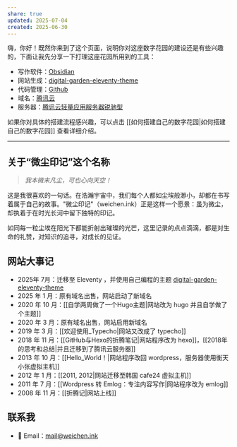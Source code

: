```yaml
---
share: true
updated: 2025-07-04
created: 2025-06-30
---
```

嗨，你好！既然你来到了这个页面，说明你对这座数字花园的建设还是有些兴趣的，下面让我先分享一下打理这座花园所用到的工具：

- 写作软件：[Obsidian](https://obsidian.md/)
- 网站生成：[digital-garden-eleventy-theme](https://github.com/weichen-ink/digital-garden-eleventy-theme)
- 代码管理：[Github](https://github.com/)
- 域名：[腾讯云](https://curl.qcloud.com/VGHtimyB)
- 服务器：[腾讯云轻量应用服务器锐驰型](https://curl.qcloud.com/VGHtimyB)

如果你对具体的搭建流程感兴趣，可以点击 [[如何搭建自己的数字花园|如何搭建自己的数字花园]] 查看详细介绍。

---
## 关于“微尘印记”这个名称

> _我本微末凡尘，可也心向天空！_

这是我很喜欢的一句话。在浩瀚宇宙中，我们每个人都如尘埃般渺小，却都在书写着属于自己的故事。"微尘印记"（weichen.ink）正是这样一个愿景：虽为微尘，却执着于在时光长河中留下独特的印记。

如同每一粒尘埃在阳光下都能折射出璀璨的光芒，这里记录的点点滴滴，都是对生命的礼赞，对知识的追寻，对成长的见证。

## 网站大事记

- 2025年 7月：迁移至 Eleventy ，并使用自己编程的主题 [digital-garden-eleventy-theme](https://github.com/weichen-ink/digital-garden-eleventy-theme)
- 2025 年 1 月：原有域名出售，网站启动了新域名
- 2020 年 10 月：[[自学两周做了一个Hugo主题|网站改为 hugo 并且自学做了个主题]]
- 2020 年 3 月：原有域名出售，网站启用新域名
- 2019 年 3 月：[[欢迎使用_Typecho|网站又改成了 typecho]]
- 2018 年 11 月：[[GitHub与Hexo的折腾笔记|网站程序改为 hexo]]，[[2018年的思考和总结|并且迁移到了腾讯云服务器]]
- 2013 年 10 月：[[Hello_World！|网站程序改回 wordpress，服务器使用衡天小张虚拟主机]]
- 2012 年 1 月：[[2011, 2012|网站迁移至韩国 cafe24 虚拟主机]]
- 2011 年 7 月：[[Wordpress 转 Emlog：专注内容写作|网站程序改为 emlog]]
- 2008 年 11 月：[[折腾记|网站上线]]


## 联系我

- 📧 Email：mail@weichen.ink